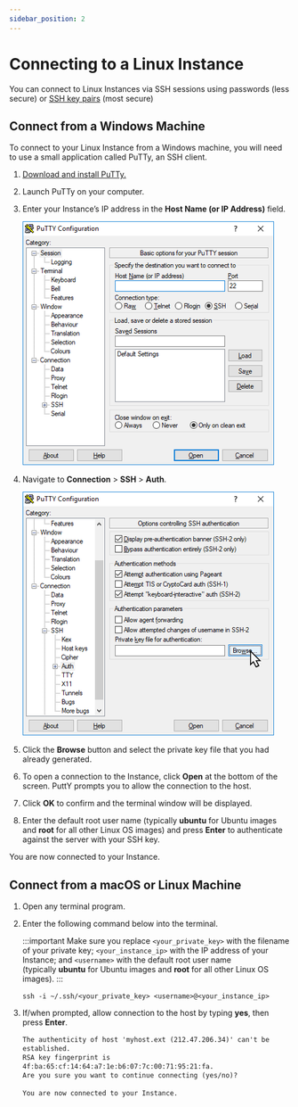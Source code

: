 ```yaml
---
sidebar_position: 2
---
```

# Connecting to a Linux Instance

You can connect to Linux Instances via SSH sessions using passwords (less secure) or [SSH key pairs](/docs/Subscribers/ToolsandUtilities/ManagingSSHKeysandKeyPairs) (most secure)

## Connect from a Windows Machine

To connect to your Linux Instance from a Windows machine, you will need to use a small application called PuTTy, an SSH client.

1. [Download and install PuTTy.](https://www.chiark.greenend.org.uk/~sgtatham/putty/latest.html)
2. Launch PuTTy on your computer.
3. Enter your Instance’s IP address in the **Host Name (or IP Address)** field.
   
   ![Putty](img/putty1.png)
4. Navigate to **Connection** > **SSH** > **Auth**.

	  ![Putty](img/putty2.png)
5. Click the **Browse** button and select the private key file that you had already generated.
6. To open a connection to the Instance, click **Open** at the bottom of the screen. PuttY prompts you to allow the connection to the host.
7. Click **OK** to confirm and the terminal window will be displayed.
8. Enter the default root user name (typically **ubuntu** for Ubuntu images and **root** for all other Linux OS images) and press **Enter** to authenticate against the server with your SSH key.

You are now connected to your Instance.

## Connect from a macOS or Linux Machine

1. Open any terminal program.
2. Enter the following command below into the terminal. 
   
   :::important 
   Make sure you replace `<your_private_key>` with the filename of your private key; `<your_instance_ip>` with the IP address of your Instance; and `<username>` with the default root user name (typically **ubuntu** for Ubuntu images and **root** for all other Linux OS images).
   :::

	```
	ssh -i ~/.ssh/<your_private_key> <username>@<your_instance_ip>
	```

3. If/when prompted, allow connection to the host by typing **yes**, then press **Enter**.

	```
	The authenticity of host 'myhost.ext (212.47.206.34)' can't be established.  
	RSA key fingerprint is 4f:ba:65:cf:14:64:a7:1e:b6:07:7c:00:71:95:21:fa.
	Are you sure you want to continue connecting (yes/no)?
	
	You are now connected to your Instance.
	```
